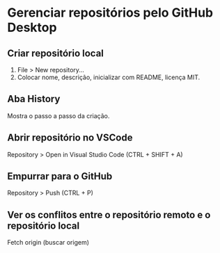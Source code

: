 # Gerenciar repositórios pelo GitHub Desktop

## Criar repositório local
1. File > New repository...
1. Colocar nome, descrição, inicializar com README, licença MIT.

## Aba History
Mostra o passo a passo da criação.

## Abrir repositório no VSCode
Repository > Open in Visual Studio Code (CTRL + SHIFT + A)

## Empurrar para o GitHub
Repository > Push (CTRL + P)

## Ver os conflitos entre o repositório remoto e o repositório local
Fetch origin (buscar origem)